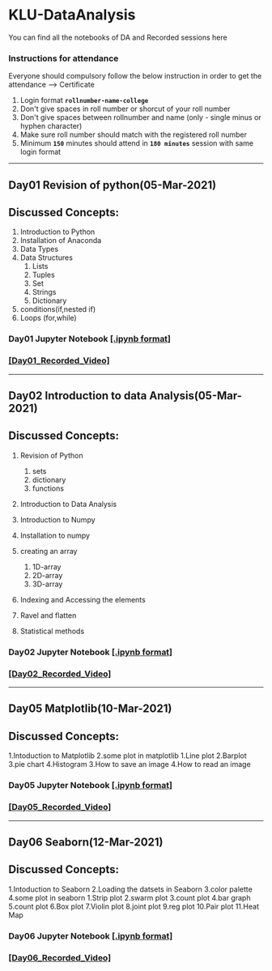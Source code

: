 # KLU-DataAnalysis
You can find all the notebooks of DA and Recorded sessions here
### Instructions for attendance

Everyone should compulsory follow the below instruction in order to get the attendance --> Certificate

1. Login format **`rollnumber-name-college`**
2. Don't give spaces in roll number or shorcut of your roll number
3. Don't give spaces between rollnumber and name (only - single minus or hyphen character)
4. Make sure roll number should match with the registered roll number
5. Minimum **`150`** minutes should attend in **`180 minutes`** session with same login format
----------------------------

## Day01 Revision of python(05-Mar-2021)

## Discussed Concepts:

1. Introduction to Python
1. Installation of Anaconda
2. Data Types
3. Data Structures
      1. Lists
      2. Tuples
      3. Set
      4. Strings
      5. Dictionary
4. conditions(if,nested if)
5. Loops (for,while)

### Day01 Jupyter Notebook [[.ipynb format]](https://github.com/APSSDC-Data-Analysis/KLU-DataAnalysis/blob/main/Day-1/DAy-1(05-03-2021).ipynb)
### [[Day01_Recorded_Video]](https://transcripts.gotomeeting.com/#/s/9f301d253a9716b553fa7827e12ccaffe5bc353b08ff9ed6bb830fce54f5416c)
----------------------------------

## Day02 Introduction to data Analysis(05-Mar-2021)

## Discussed Concepts:

1. Revision of Python
      1. sets
      1. dictionary
      1. functions
1. Introduction to Data Analysis
1. Introduction to Numpy
2. Installation to numpy
3. creating an array

      1. 1D-array
      2. 2D-array
      3. 3D-array
6. Indexing and Accessing the elements
7. Ravel and flatten
8. Statistical methods




### Day02 Jupyter Notebook [[.ipynb format]](https://github.com/APSSDC-Data-Analysis/KLU-DataAnalysis/blob/main/Day-2/Day-2(06-03-2021).ipynb)
### [[Day02_Recorded_Video]](https://transcripts.gotomeeting.com/#/s/be4264340898817f32b4c46e5147ecba6739e7a1bd5c03f2f841979b6cd7445c)

--------------------------

## Day05 Matplotlib(10-Mar-2021)

## Discussed Concepts:

1.Intoduction to Matplotlib
2.some plot in matplotlib
      1.Line plot
      2.Barplot
      3.pie chart
      4.Histogram
3.How to save an image
4.How to read an image


### Day05 Jupyter Notebook [[.ipynb format]](https://github.com/APSSDC-Data-Analysis/KLU-DataAnalysis/blob/main/Day5/Matplotlib.ipynb)
### [[Day05_Recorded_Video]](https://transcripts.gotomeeting.com/#/s/a7a59dd11d77c112571f95f6bcd7e5e7e228e9ce44572e185e330a5fb9ffc4d7)

--------------------------

## Day06 Seaborn(12-Mar-2021)

## Discussed Concepts:

1.Intoduction to Seaborn
2.Loading the datsets in Seaborn
3.color palette
4.some plot in seaborn
      1.Strip plot
      2.swarm plot
      3.count plot
      4.bar graph
      5.count plot
      6.Box plot
      7.Violin plot
      8.joint plot
      9.reg plot
      10.Pair plot
      11.Heat Map
 




### Day06 Jupyter Notebook [[.ipynb format]](https://github.com/APSSDC-Data-Analysis/KLU-DataAnalysis/blob/main/Day5/Matplotlib.ipynb)
### [[Day06_Recorded_Video]](https://transcripts.gotomeeting.com/#/s/5d5a30298322c8c10015c9747fbc239fc550e6fe1010ca7f186a378f7df900f4)

